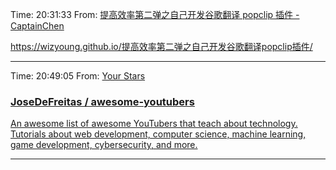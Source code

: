 

Time: 20:31:33 
From: [提高效率第二弹之自己开发谷歌翻译 popclip 插件 - CaptainChen](https://wizyoung.github.io/提高效率第二弹之自己开发谷歌翻译popclip插件/)

https://wizyoung.github.io/提高效率第二弹之自己开发谷歌翻译popclip插件/

---

Time: 20:49:05 
From: [Your Stars](https://github.com/senup?tab=stars)

### [JoseDeFreitas / awesome-youtubers](https://github.com/JoseDeFreitas/awesome-youtubers)


<u>An awesome list of awesome YouTubers that teach about technology. Tutorials about web development, computer science, machine learning, game development, cybersecurity, and more.</u>

---